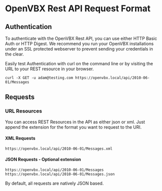 # OpenVBX Rest API Request Format #

## Authentication ##
To authenticate with the OpenVBX Rest API, you can use either HTTP Basic Auth or HTTP Digest. We recommend you run your OpenVBX installations under an SSL protected webserver to prevent sending your credentials in the clear.

Easily test Authentication with curl on the command line or by visiting the URL to your REST resource in your browser.

    curl -X GET -u adam@testing.com https://openvbx.local/api/2010-06-01/Messages

## Requests ##

### URL Resources ###
You can access REST Resources in the API as either json or xml.  Just append the extension for the format you want to request to the URI. 

#### XML Requests ####
    https://openvbx.local/api/2010-06-01/Messages.xml


#### JSON Requests - Optional extension ####
    https://openvbx.local/api/2010-06-01/Messages
    https://openvbx.local/api/2010-06-01/Messages.json

By default, all requests are natively JSON based.
